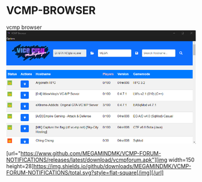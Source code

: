 # VCMP-BROWSER
vcmp browser
<img src="https://raw.githubusercontent.com/MEGAMINDMK/VCMP-BROWSER/main/bandicam%202024-09-08%2019-15-36-510.jpg">

[url="https://www.github.com/MEGAMINDMK/VCMP-FORUM-NOTIFICATIONS/releases/latest/download/vcmpforum.apk"][img width=150 height=28]https://img.shields.io/github/downloads/MEGAMINDMK/VCMP-FORUM-NOTIFICATIONS/total.svg?style=flat-square[/img][/url]
